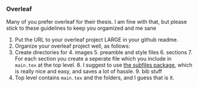 ### Overleaf

Many of you prefer overleaf for their thesis. I am fine with that, but please stick to these guidelines to keep you orgamized and me sane

1. Put the URL to your overleaf project LARGE in your github readme.
2. Organize your overleaf project well, as follows:
3. Create directories for 
    4. images
    5. preamble and style files
    6. sections
        7. For each section you create a seperate file which you include in `main.tex` at the top level.
        8. I suggest to use [the subfiles package](https://www.overleaf.com/learn/latex/Multi-file_LaTeX_projects), which is really nice and easy, and saves a lot of hassle.
    9. bib stuff
8. Top level contains `main.tex`  and the folders, and I guess that is it.